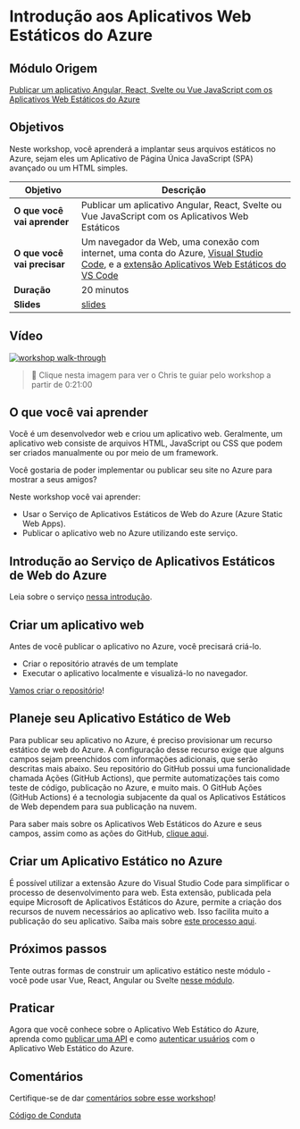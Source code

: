 # Introdução aos Aplicativos Web Estáticos do Azure

## Módulo Origem

[Publicar um aplicativo Angular, React, Svelte ou Vue JavaScript com os Aplicativos Web Estáticos do Azure](https://docs.microsoft.com/pt-br/learn/modules/publish-app-service-static-web-app-api/?WT.mc_id=academic-56895-chnoring)

## Objetivos

Neste workshop, você aprenderá a implantar seus arquivos estáticos no Azure, sejam eles um Aplicativo de Página Única JavaScript (SPA) avançado ou um HTML simples.

| **Objetivo**                | Descrição                                                                                                                                                                                                                                                                                                                                  |
|-----------------------------|--------------------------------------------------------------------------------------------------------------------------------------------------------------------------------------------------------------------------------------------------------------------------------------------------------------------------------------------|
| **O que você vai aprender** | Publicar um aplicativo Angular, React, Svelte ou Vue JavaScript com os Aplicativos Web Estáticos                                                                                                                                                                                                                                           |
| **O que você vai precisar** | Um navegador da Web, uma conexão com internet, uma conta do Azure, [Visual Studio Code](https://code.visualstudio.com?WT.mc_id=academic-56895-chnoring), e a [extensão Aplicativos Web Estáticos do VS Code](https://marketplace.visualstudio.com/items?itemName=ms-azuretools.vscode-azurestaticwebapps&WT.mc_id=academic-56895-chnoring) |
| **Duração**                 | 20 minutos                                                                                                                                                                                                                                                                                                                                 |
| **Slides**                  | [slides](../../slides.pptx)                                                                                                                                                                                                                                                                                                                |

## Vídeo

[![workshop walk-through](../../images/promo.png)](https://youtu.be/QJHd4jf4ekI "workshop walk-through")
> 🎥 Clique nesta imagem para ver o Chris te guiar pelo workshop a partir de 0:21:00

## O que você vai aprender

Você é um desenvolvedor web e criou um aplicativo web. Geralmente, um aplicativo web consiste de arquivos HTML, JavaScript ou CSS que podem ser criados manualmente ou por meio de um framework.

Você gostaria de poder implementar ou publicar seu site no Azure para mostrar a seus amigos?

Neste workshop você vai aprender:

- Usar o Serviço de Aplicativos Estáticos de Web do Azure (Azure Static Web Apps).
- Publicar o aplicativo web no Azure utilizando este serviço. 

## Introdução ao Serviço de Aplicativos Estáticos de Web do Azure

Leia sobre o serviço [nessa introdução](https://docs.microsoft.com/pt-br/learn/modules/publish-app-service-static-web-app-api/1-introduction?pivots=angular&WT.mc_id=academic-56895-chnoring).

## Criar um aplicativo web

Antes de você publicar o aplicativo no Azure, você precisará criá-lo.

- Criar o repositório através de um template
- Executar o aplicativo localmente e visualizá-lo no navegador.

[Vamos criar o repositório](https://docs.microsoft.com/pt-br/learn/modules/publish-app-service-static-web-app-api/2-exercise-get-started?pivots=angular&WT.mc_id=academic-56895-chnoring)!

## Planeje seu Aplicativo Estático de Web

Para publicar seu aplicativo no Azure, é preciso provisionar um recurso estático de web do Azure. A configuração desse recurso exige que alguns campos sejam preenchidos com informações adicionais, que serão descritas mais abaixo. Seu repositório do GitHub possui uma funcionalidade chamada Ações (GitHub Actions), que permite automatizações tais como teste de código, publicação no Azure, e muito mais. O GitHub Ações (GitHub Actions) é a tecnologia subjacente da qual os Aplicativos Estáticos de Web dependem para sua publicação na nuvem.

Para saber mais sobre os Aplicativos Web Estáticos do Azure e seus campos, assim como as ações do GitHub, [clique aqui](https://docs.microsoft.com/pt-br/learn/modules/publish-app-service-static-web-app-api/3-static-web-apps?pivots=angular&WT.mc_id=academic-56895-chnoring).

## Criar um Aplicativo Estático no Azure

É possível utilizar a extensão Azure do Visual Studio Code para simplificar o processo de desenvolvimento para web. Esta extensão, publicada pela equipe Microsoft de Aplicativos Estáticos do Azure, permite a criação dos recursos de nuvem necessários ao aplicativo web. Isso facilita muito a publicação do seu aplicativo. Saiba mais sobre [este processo aqui](https://docs.microsoft.com/pt-br/learn/modules/publish-app-service-static-web-app-api/4-exercise-static-web-apps?pivots=angular&WT.mc_id=academic-56895-chnoring).

## Próximos passos

Tente outras formas de construir um aplicativo estático neste módulo - você pode usar Vue, React, Angular ou Svelte [nesse módulo](https://docs.microsoft.com/pt-br/learn/modules/publish-app-service-static-web-app-api?WT.mc_id=academic-56895-chnoring).

## Praticar

Agora que você conhece sobre o Aplicativo Web Estático do Azure, aprenda como [publicar uma API](https://docs.microsoft.com/pt-br/learn/modules/publish-static-web-app-api-preview-url?WT.mc_id=academic-56895-chnoring) e como [autenticar usuários](https://docs.microsoft.com/pt-br/learn/modules/publish-static-web-app-authentication/?WT.mc_id=academic-56895-chnoring) com o Aplicativo Web Estático do Azure.

## Comentários

Certifique-se de dar [comentários sobre esse workshop](https://forms.office.com/r/MdhJWMZthR)!

[Código de Conduta](../../../../CODE_OF_CONDUCT.md)

